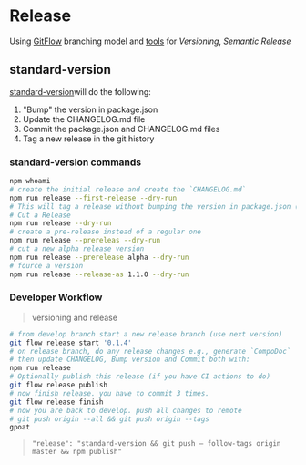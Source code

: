 # Release

Using [GitFlow](https://xmlking.gitbook.io/gitops/v/develop/getting-started/gitflow) branching model and [tools](https://xmlking.gitbook.io/gitops/v/develop/getting-started/gitflow-usage) for _Versioning_, _Semantic Release_

## standard-version

[standard-version](https://angular.schule/blog/2019-11-ngx-semantic-version)will do the following:

1. "Bump" the version in package.json
2. Update the CHANGELOG.md file
3. Commit the package.json and CHANGELOG.md files
4. Tag a new release in the git history

### standard-version commands

```bash
npm whoami
# create the initial release and create the `CHANGELOG.md`
npm run release --first-release --dry-run
# This will tag a release without bumping the version in package.json (et al.).
# Cut a Release
npm run release --dry-run
# create a pre-release instead of a regular one
npm run release --prereleas --dry-run
# cut a new alpha release version
npm run release --prerelease alpha --dry-run
# fource a version
npm run release --release-as 1.1.0 --dry-run
```

### Developer Workflow

> versioning and release

```bash
# from develop branch start a new release branch (use next version)
git flow release start '0.1.4'
# on release branch, do any release changes e.g., generate `CompoDoc`
# then update CHANGELOG, Bump version and Commit both with:
npm run release
# Optionally publish this release (if you have CI actions to do)
git flow release publish
# now finish release. you have to commit 3 times.
git flow release finish
# now you are back to develop. push all changes to remote
# git push origin --all && git push origin --tags
gpoat
```

> `"release": "standard-version && git push — follow-tags origin master && npm publish"`
